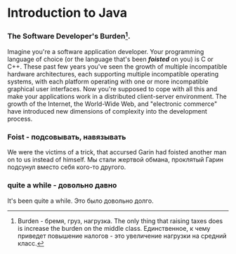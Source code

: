 # Introduction to Java
### The Software Developer's Burden[^1].
Imagine you're a software application developer. Your programming language of choice (or the language that's been ***foisted*** on you) is C or C++. These past few years you've seen the growth of multiple incompatible hardware architectures, each supporting multiple incompatible operating systems, with each platform operating with one or more incompatible graphical user interfaces. Now you're supposed to cope with all this and make your applications work in a distributed client-server environment. The growth of the Internet, the World-Wide Web, and "electronic commerce" have introduced new dimensions of complexity into the development process.

[^1]:  Burden - бремя, груз, нагрузка.
  The only thing that raising taxes does is increase the burden on the middle class.
  Единственное, к чему приведет повышение налогов - это увеличение нагрузки на средний класс.

### Foist - подсовывать, навязывать 
We were the victims of a trick, that accursed Garin had foisted another man on to us instead of himself.
Мы стали жертвой обмана, проклятый Гарин подсунул вместо себя кого-то другого.

### quite a while - довольно давно
It's been quite a while.
Это было довольно долго.
